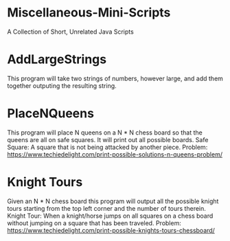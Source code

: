 # Miscellaneous-Mini-Scripts
A Collection of Short, Unrelated Java Scripts

# AddLargeStrings
  This program will take two strings of numbers, however large, and add them together outputing the resulting string.
# PlaceNQueens
  This program will place N queens on a N * N chess board so that the queens are all on safe squares. It will print out          all possible boards. 
  Safe Square: A square that is not being attacked by another piece.
  Problem: https://www.techiedelight.com/print-possible-solutions-n-queens-problem/
# Knight Tours
  Given an N * N chess board this program will output all the possible knight tours starting from the top left corner and the number of tours therein.
  Knight Tour: When a knight/horse jumps on all squares on a chess board without jumping on a square that has been traveled. 
  Problem: https://www.techiedelight.com/print-possible-knights-tours-chessboard/ 
